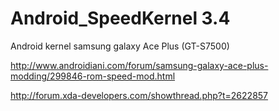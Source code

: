 Android_SpeedKernel 3.4
==============
Android kernel samsung galaxy Ace Plus (GT-S7500)

http://www.androidiani.com/forum/samsung-galaxy-ace-plus-modding/299846-rom-speed-mod.html

http://forum.xda-developers.com/showthread.php?t=2622857
